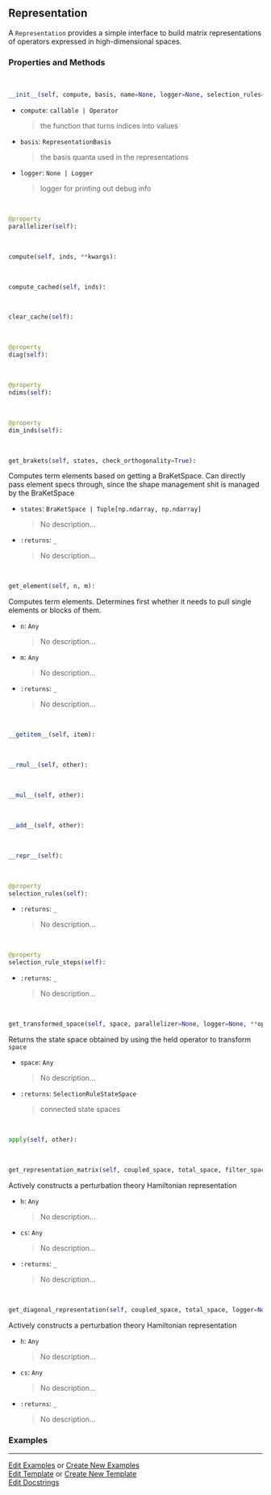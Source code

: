 ## <a id="Psience.BasisReps.Representations.Representation">Representation</a>
A `Representation` provides a simple interface to build matrix representations of operators expressed
in high-dimensional spaces.

### Properties and Methods
<a id="Psience.BasisReps.Representations.Representation.__init__" class="docs-object-method">&nbsp;</a>
```python
__init__(self, compute, basis, name=None, logger=None, selection_rules=None, selection_rule_steps=None): 
```

- `compute`: `callable | Operator`
    >the function that turns indices into values
- `basis`: `RepresentationBasis`
    >the basis quanta used in the representations
- `logger`: `None | Logger`
    >logger for printing out debug info

<a id="Psience.BasisReps.Representations.Representation.parallelizer" class="docs-object-method">&nbsp;</a>
```python
@property
parallelizer(self): 
```

<a id="Psience.BasisReps.Representations.Representation.compute" class="docs-object-method">&nbsp;</a>
```python
compute(self, inds, **kwargs): 
```

<a id="Psience.BasisReps.Representations.Representation.compute_cached" class="docs-object-method">&nbsp;</a>
```python
compute_cached(self, inds): 
```

<a id="Psience.BasisReps.Representations.Representation.clear_cache" class="docs-object-method">&nbsp;</a>
```python
clear_cache(self): 
```

<a id="Psience.BasisReps.Representations.Representation.diag" class="docs-object-method">&nbsp;</a>
```python
@property
diag(self): 
```

<a id="Psience.BasisReps.Representations.Representation.ndims" class="docs-object-method">&nbsp;</a>
```python
@property
ndims(self): 
```

<a id="Psience.BasisReps.Representations.Representation.dim_inds" class="docs-object-method">&nbsp;</a>
```python
@property
dim_inds(self): 
```

<a id="Psience.BasisReps.Representations.Representation.get_brakets" class="docs-object-method">&nbsp;</a>
```python
get_brakets(self, states, check_orthogonality=True): 
```
Computes term elements based on getting a BraKetSpace.
        Can directly pass element specs through, since the shape management shit
        is managed by the BraKetSpace
- `states`: `BraKetSpace | Tuple[np.ndarray, np.ndarray]`
    >No description...
- `:returns`: `_`
    >No description...

<a id="Psience.BasisReps.Representations.Representation.get_element" class="docs-object-method">&nbsp;</a>
```python
get_element(self, n, m): 
```
Computes term elements.
        Determines first whether it needs to pull single elements or blocks of them.
- `n`: `Any`
    >No description...
- `m`: `Any`
    >No description...
- `:returns`: `_`
    >No description...

<a id="Psience.BasisReps.Representations.Representation.__getitem__" class="docs-object-method">&nbsp;</a>
```python
__getitem__(self, item): 
```

<a id="Psience.BasisReps.Representations.Representation.__rmul__" class="docs-object-method">&nbsp;</a>
```python
__rmul__(self, other): 
```

<a id="Psience.BasisReps.Representations.Representation.__mul__" class="docs-object-method">&nbsp;</a>
```python
__mul__(self, other): 
```

<a id="Psience.BasisReps.Representations.Representation.__add__" class="docs-object-method">&nbsp;</a>
```python
__add__(self, other): 
```

<a id="Psience.BasisReps.Representations.Representation.__repr__" class="docs-object-method">&nbsp;</a>
```python
__repr__(self): 
```

<a id="Psience.BasisReps.Representations.Representation.selection_rules" class="docs-object-method">&nbsp;</a>
```python
@property
selection_rules(self): 
```

- `:returns`: `_`
    >No description...

<a id="Psience.BasisReps.Representations.Representation.selection_rule_steps" class="docs-object-method">&nbsp;</a>
```python
@property
selection_rule_steps(self): 
```

- `:returns`: `_`
    >No description...

<a id="Psience.BasisReps.Representations.Representation.get_transformed_space" class="docs-object-method">&nbsp;</a>
```python
get_transformed_space(self, space, parallelizer=None, logger=None, **opts): 
```
Returns the state space obtained by using the
        held operator to transform `space`
- `space`: `Any`
    >No description...
- `:returns`: `SelectionRuleStateSpace`
    >connected state spaces

<a id="Psience.BasisReps.Representations.Representation.apply" class="docs-object-method">&nbsp;</a>
```python
apply(self, other): 
```

<a id="Psience.BasisReps.Representations.Representation.get_representation_matrix" class="docs-object-method">&nbsp;</a>
```python
get_representation_matrix(self, coupled_space, total_space, filter_space=None, diagonal=False, logger=None, zero_element_warning=True, clear_sparse_caches=True, clear_operator_caches=True, assume_symmetric=True, remove_duplicates=True): 
```
Actively constructs a perturbation theory Hamiltonian representation
- `h`: `Any`
    >No description...
- `cs`: `Any`
    >No description...
- `:returns`: `_`
    >No description...

<a id="Psience.BasisReps.Representations.Representation.get_diagonal_representation" class="docs-object-method">&nbsp;</a>
```python
get_diagonal_representation(self, coupled_space, total_space, logger=None, zero_element_warning=True, clear_sparse_caches=True): 
```
Actively constructs a perturbation theory Hamiltonian representation
- `h`: `Any`
    >No description...
- `cs`: `Any`
    >No description...
- `:returns`: `_`
    >No description...

### Examples




___

[Edit Examples](https://github.com/McCoyGroup/Psience/edit/edit/ci/examples/ci/docs/Psience/BasisReps/Representations/Representation.md) or 
[Create New Examples](https://github.com/McCoyGroup/Psience/new/edit/?filename=ci/examples/ci/docs/Psience/BasisReps/Representations/Representation.md) <br/>
[Edit Template](https://github.com/McCoyGroup/Psience/edit/edit/ci/docs/ci/docs/Psience/BasisReps/Representations/Representation.md) or 
[Create New Template](https://github.com/McCoyGroup/Psience/new/edit/?filename=ci/docs/templates/ci/docs/Psience/BasisReps/Representations/Representation.md) <br/>
[Edit Docstrings](https://github.com/McCoyGroup/Psience/edit/edit/Psience/BasisReps/Representations.py?message=Update%20Docs)